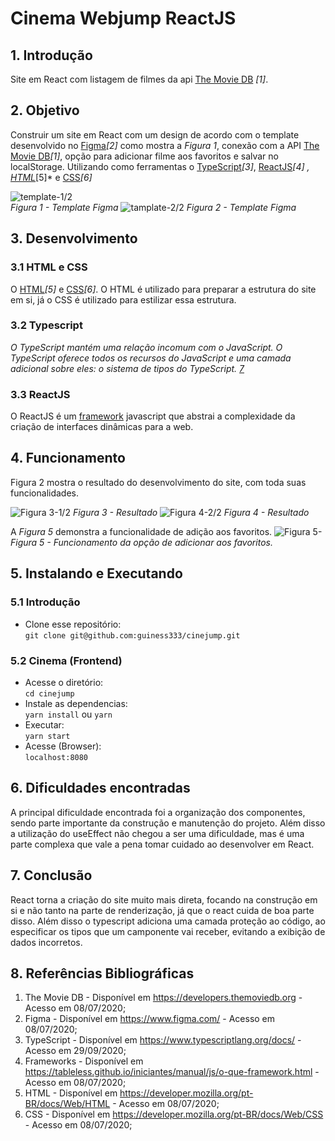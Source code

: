 # Cinema Webjump ReactJS
## 1. Introdução
Site em React com listagem de filmes da api [The Movie DB](https://developers.themoviedb.org) *[1]*.

## 2. Objetivo 
Construir um site em React com um design de acordo com o template desenvolvido no [Figma](https://www.figma.com/)*[2]* como mostra a *Figura 1*, conexão com a API [The Movie DB](https://developers.themoviedb.org)*[1]*, opção para adicionar filme aos favoritos e salvar no localStorage. Utilizando como ferramentas o [TypeScript](https://www.typescriptlang.org/docs/)*[3]*,  [ReactJS](https://pt-br.reactjs.org/docs/getting-started.html)*[4]*
*, [HTML](https://developer.mozilla.org/pt-BR/docs/Web/HTML)*[5]* e [CSS](https://developer.mozilla.org/pt-BR/docs/Web/CSS)*[6]*

![template-1/2](https://i.imgur.com/LjdecIJ.png)  
*Figura 1 - Template Figma*
![tamplate-2/2](https://i.imgur.com/pKUwK2p.png)
*Figura 2 - Template Figma*
## 3. Desenvolvimento
### 3.1 HTML e CSS
O [HTML](https://developer.mozilla.org/pt-BR/docs/Web/HTML)*[5]* e [CSS](https://developer.mozilla.org/pt-BR/docs/Web/CSS)*[6]*.
O HTML é utilizado para preparar a estrutura do site em si, já o CSS é utilizado para estilizar essa estrutura. 
### 3.2 Typescript
*O TypeScript mantém uma relação incomum com o JavaScript. O TypeScript oferece todos os recursos do JavaScript e uma camada adicional sobre eles: o sistema de tipos do TypeScript.  [7](https://www.typescriptlang.org/docs/handbook/typescript-in-5-minutes.html)*
### 3.3 ReactJS
O ReactJS é um [framework](https://tableless.github.io/iniciantes/manual/js/o-que-framework.html) javascript que abstrai a complexidade da criação de interfaces dinâmicas para a web.

## 4. Funcionamento
Figura 2 mostra o resultado do desenvolvimento do site, com toda suas funcionalidades.

![Figura 3-1/2](https://i.imgur.com/JT3cgyw.png)
*Figura 3 - Resultado*
![Figura 4-2/2](https://i.imgur.com/XDiEJUa.png)
*Figura 4 - Resultado*  

A *Figura 5* demonstra a funcionalidade de adição aos favoritos.
![Figura 5-](https://i.imgur.com/Iq0AAU5.gif)
*Figura 5 - Funcionamento da opção de adicionar aos favoritos.*
## 5. Instalando e Executando
### 5.1 Introdução
- Clone esse repositório:  
  `git clone git@github.com:guiness333/cinejump.git`
### 5.2 Cinema (Frontend)
- Acesse o diretório:  
  `cd cinejump`
- Instale as dependencias:  
  `yarn install` ou `yarn`
- Executar:  
  `yarn start`
- Acesse (Browser):  
  `localhost:8080`


## 6. Dificuldades encontradas
A principal dificuldade encontrada foi a organização dos componentes, sendo parte importante da construção e manutenção do projeto. Além disso a utilização do useEffect não chegou a ser uma dificuldade, mas é uma parte complexa que vale a pena tomar cuidado ao desenvolver em React.

## 7. Conclusão
React torna a criação do site muito mais direta, focando na construção em si e não tanto na parte de renderização, já que o react cuida de boa parte disso. Além disso o typescript adiciona uma camada proteção ao código, ao especificar os tipos que um camponente vai receber, evitando a exibição de dados incorretos.

## 8. Referências Bibliográficas

1. The Movie DB - Disponível em https://developers.themoviedb.org - Acesso em 08/07/2020;
2. Figma - Disponível em https://www.figma.com/ - Acesso em 08/07/2020;
3. TypeScript - Disponível em https://www.typescriptlang.org/docs/ - Acesso em 29/09/2020;
4. Frameworks - Disponível em https://tableless.github.io/iniciantes/manual/js/o-que-framework.html - Acesso em 08/07/2020;
5. HTML - Disponível em https://developer.mozilla.org/pt-BR/docs/Web/HTML - Acesso em 08/07/2020;
6. CSS - Disponível em https://developer.mozilla.org/pt-BR/docs/Web/CSS - Acesso em 08/07/2020;
